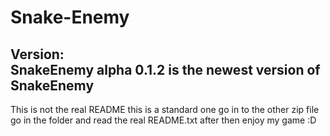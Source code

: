 # Snake-Enemy                                                                                                                            
Version:                                                                                                                                 
SnakeEnemy alpha 0.1.2 is the newest version of SnakeEnemy                                                                                   
------------------------------------------------------------------------------------------------------------------------------------------

This is not the real README this is a standard one go in to the other zip file go in the folder and read the real README.txt after then
enjoy my game :D
